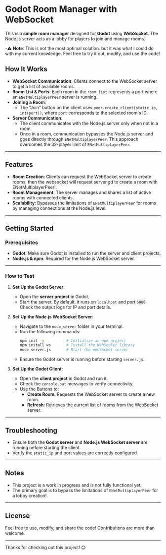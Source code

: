 # Godot Room Manager with WebSocket
This is a **simple room manager** designed for **Godot** using **WebSocket**. The Node.js server acts as a lobby for players to join and manage rooms.

-⚠️ **Note**: This is not the most optimal solution. but it was what I could do with my current knowledge. Feel free to try it out, modify, and use the code!


## How It Works
- **WebSocket Communication**: Clients connect to the WebSocket server to get a list of available rooms.
- **Room List & Ports**: Each room in the `room_list` represents a port where an `ENetMultiplayerPeer` server is running.
- **Joining a Room**: 
  - The "Join" button on the client uses `peer.create_client(static_ip, int(port))`, where `port` corresponds to the selected room's ID.
- **Server Communication**: 
  - The client communicates with the Node.js server only when not in a room.
  - Once in a room, communication bypasses the Node.js server and goes directly through `ENetMultiplayerPeer`. This approach overcomes the 32-player limit of `ENetMultiplayerPeer`.

---

## Features
- **Room Creation**: Clients can request the WebSocket server to create rooms, then the websocket will request server.gd to create a room with ENetMultiplayerPeer!.
- **Room Management**: The server manages and shares a list of active rooms with connected clients.
- **Scalability**: Bypasses the limitations of `ENetMultiplayerPeer` for rooms by managing connections at the Node.js level.

---

## Getting Started

### Prerequisites
- **Godot**: Make sure Godot is installed to run the server and client projects.
- **Node.js & npm**: Required for the Node.js WebSocket server.

---

### How to Test

1. **Set Up the Godot Server**:
   - Open the **server project** in Godot.
   - Start the server. By default, it runs on `localhost` and port `6000`. Check the output logs for IP and port details.

2. **Set Up the Node.js WebSocket Server**:
   - Navigate to the `node_server` folder in your terminal.
   - Run the following commands:
     ```bash
     npm init -y          # Initialize an npm project
     npm install ws       # Install the WebSocket library
     node server.js       # Start the WebSocket server
     ```
   - Ensure the Godot server is running before starting `server.js`.

3. **Set Up the Godot Client**:
   - Open the **client project** in Godot and run it.
   - Check the `console.out` messages to verify connectivity.
   - Use the Buttons to:
     - **Create Room**: Requests the WebSocket server to create a new room.
     - **Refresh**: Retrieves the current list of rooms from the WebSocket server.

---

## Troubleshooting
- Ensure both the **Godot server** and **Node.js WebSocket server** are running before starting the client.
- Verify the `static_ip` and port values are correctly configured.

---

## Notes
- This project is a work in progress and is not fully functional yet.
- The primary goal is to bypass the limitations of `ENetMultiplayerPeer` for a lobby creation!.

---

## License
Feel free to use, modify, and share the code! Contributions are more than welcome.

---

Thanks for checking out this project! 😊
